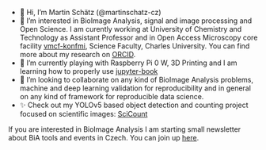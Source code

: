 - 👋 Hi, I’m Martin Schätz (@martinschatz-cz)
- 👀 I’m interested in BioImage Analysis, signal and image processing and Open Science. I am curently working at University of Chemistry and Technology as Assistant Professor and in Open Access Microscopy core facility [vmcf-konfmi](https://github.com/vmcf-konfmi), Science Faculty, Charles University. You can find more about my research on [ORCID](https://orcid.org/0000-0003-0931-4017).
- 🌱 I’m currently playing with Raspberry Pi 0 W, 3D Printing and I am learning how to properly use [jupyter-book](https://github.com/executablebooks/jupyter-book)
- 💞️ I’m looking to collaborate on any kind of BioImage Analysis problems, machine and deep learning validation for reproducibility and in general on any kind of framework for reproducible data science.
- ✨ Check out my YOLOv5 based object detection and counting project focused on scientific images: [SciCount](https://github.com/martinschatz-cz/SciCount)

If you are interested in BioImage Analysis I am starting small newsletter about BiA tools and events in Czech. You can join up [here](https://dashboard.mailerlite.com/forms/296905/77993953445544962/share).

<!---
- 📫 How to reach me ...


martinschatz-cz/martinschatz-cz is a ✨ special ✨ repository because its `README.md` (this file) appears on your GitHub profile.
You can click the Preview link to take a look at your changes.
--->
